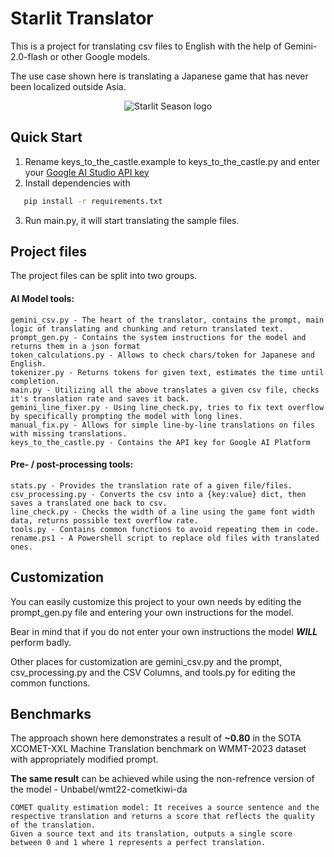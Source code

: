 ﻿# Starlit Translator

This is a project for translating csv files to English with the help of Gemini-2.0-flash or other Google models.

The use case shown here is translating a Japanese game that has never been localized outside Asia.

<p align="center">
    <img src="https://project-imas.wiki/images/d/d5/StarlitSeasonLogo.png"  alt="Starlit Season logo"/>
</p>

## Quick Start
1. Rename keys_to_the_castle.example to keys_to_the_castle.py and enter your [Google AI Studio API key](https://aistudio.google.com/apikey)
2. Install dependencies with 
```bash
   pip install -r requirements.txt
```
3. Run main.py, it will start translating the sample files.


## Project files
The project files can be split into two groups.
#### AI Model tools:
    gemini_csv.py - The heart of the translator, contains the prompt, main logic of translating and chunking and return translated text.
    prompt_gen.py - Contains the system instructions for the model and returns them in a json format
    token_calculations.py - Allows to check chars/token for Japanese and English.
    tokenizer.py - Returns tokens for given text, estimates the time until completion.
    main.py - Utilizing all the above translates a given csv file, checks it's translation rate and saves it back.
    gemini_line_fixer.py - Using line_check.py, tries to fix text overflow by specifically prompting the model with long lines.
    manual_fix.py - Allows for simple line-by-line translations on files with missing translations. 
    keys_to_the_castle.py - Contains the API key for Google AI Platform
    
#### Pre- / post-processing tools:
    stats.py - Provides the translation rate of a given file/files.
    csv_processing.py - Converts the csv into a {key:value} dict, then saves a translated one back to csv.
    line_check.py - Checks the width of a line using the game font width data, returns possible text overflow rate.
    tools.py - Contains common functions to avoid repeating them in code.
    rename.ps1 - A Powershell script to replace old files with translated ones.


## Customization 
You can easily customize this project to your own needs by editing the prompt_gen.py file and entering your own instructions for the model.

Bear in mind that if you do not enter your own instructions the model ***WILL*** perform badly.

Other places for customization are gemini_csv.py and the prompt, csv_processing.py and the CSV Columns, and tools.py for editing the common functions.

## Benchmarks
The approach shown here demonstrates a result of **~0.80** in the SOTA XCOMET-XXL Machine Translation benchmark on WMMT-2023 dataset with appropriately modified prompt. 

**The same result** can be achieved while using the non-refrence version of the model - Unbabel/wmt22-cometkiwi-da

    COMET quality estimation model: It receives a source sentence and the respective translation and returns a score that reflects the quality of the translation.
    Given a source text and its translation, outputs a single score between 0 and 1 where 1 represents a perfect translation.

